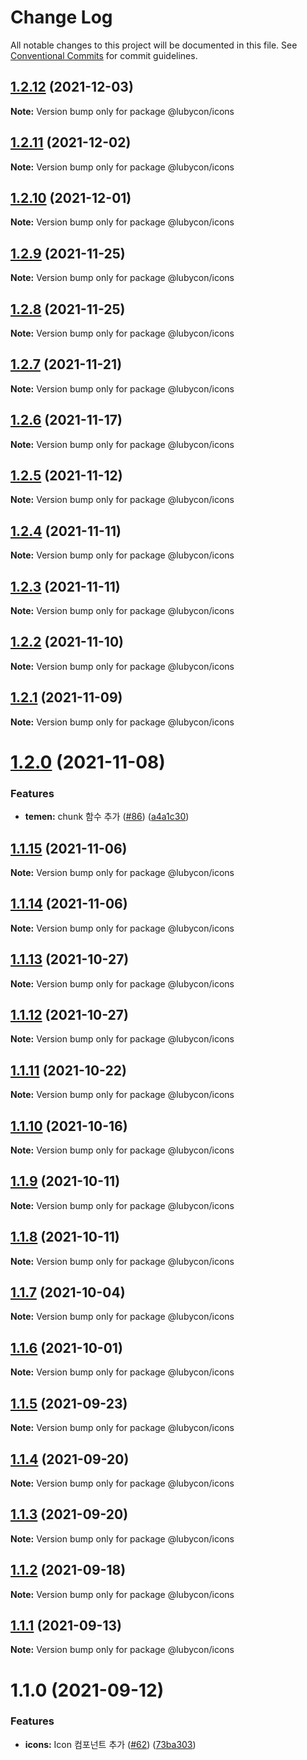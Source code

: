 # Change Log

All notable changes to this project will be documented in this file.
See [Conventional Commits](https://conventionalcommits.org) for commit guidelines.

## [1.2.12](https://github.com/Lubycon/lubycon-frontend-libraries/compare/@lubycon/icons@1.2.11...@lubycon/icons@1.2.12) (2021-12-03)

**Note:** Version bump only for package @lubycon/icons





## [1.2.11](https://github.com/Lubycon/lubycon-frontend-libraries/compare/@lubycon/icons@1.2.10...@lubycon/icons@1.2.11) (2021-12-02)

**Note:** Version bump only for package @lubycon/icons





## [1.2.10](https://github.com/Lubycon/lubycon-frontend-libraries/compare/@lubycon/icons@1.2.9...@lubycon/icons@1.2.10) (2021-12-01)

**Note:** Version bump only for package @lubycon/icons





## [1.2.9](https://github.com/Lubycon/lubycon-frontend-libraries/compare/@lubycon/icons@1.2.8...@lubycon/icons@1.2.9) (2021-11-25)

**Note:** Version bump only for package @lubycon/icons





## [1.2.8](https://github.com/Lubycon/lubycon-frontend-libraries/compare/@lubycon/icons@1.2.7...@lubycon/icons@1.2.8) (2021-11-25)

**Note:** Version bump only for package @lubycon/icons





## [1.2.7](https://github.com/Lubycon/lubycon-frontend-libraries/compare/@lubycon/icons@1.2.6...@lubycon/icons@1.2.7) (2021-11-21)

**Note:** Version bump only for package @lubycon/icons





## [1.2.6](https://github.com/Lubycon/lubycon-frontend-libraries/compare/@lubycon/icons@1.2.5...@lubycon/icons@1.2.6) (2021-11-17)

**Note:** Version bump only for package @lubycon/icons





## [1.2.5](https://github.com/Lubycon/lubycon-frontend-libraries/compare/@lubycon/icons@1.2.4...@lubycon/icons@1.2.5) (2021-11-12)

**Note:** Version bump only for package @lubycon/icons





## [1.2.4](https://github.com/Lubycon/lubycon-frontend-libraries/compare/@lubycon/icons@1.2.3...@lubycon/icons@1.2.4) (2021-11-11)

**Note:** Version bump only for package @lubycon/icons





## [1.2.3](https://github.com/Lubycon/lubycon-frontend-libraries/compare/@lubycon/icons@1.2.2...@lubycon/icons@1.2.3) (2021-11-11)

**Note:** Version bump only for package @lubycon/icons





## [1.2.2](https://github.com/Lubycon/lubycon-frontend-libraries/compare/@lubycon/icons@1.2.1...@lubycon/icons@1.2.2) (2021-11-10)

**Note:** Version bump only for package @lubycon/icons





## [1.2.1](https://github.com/Lubycon/lubycon-frontend-libraries/compare/@lubycon/icons@1.2.0...@lubycon/icons@1.2.1) (2021-11-09)

**Note:** Version bump only for package @lubycon/icons





# [1.2.0](https://github.com/Lubycon/lubycon-frontend-libraries/compare/@lubycon/icons@1.1.15...@lubycon/icons@1.2.0) (2021-11-08)


### Features

* **temen:** chunk 함수 추가 ([#86](https://github.com/Lubycon/lubycon-frontend-libraries/issues/86)) ([a4a1c30](https://github.com/Lubycon/lubycon-frontend-libraries/commit/a4a1c301b9a09af0e923919f696db8706428f35c))





## [1.1.15](https://github.com/Lubycon/lubycon-frontend-libraries/compare/@lubycon/icons@1.1.14...@lubycon/icons@1.1.15) (2021-11-06)

**Note:** Version bump only for package @lubycon/icons





## [1.1.14](https://github.com/Lubycon/lubycon-frontend-libraries/compare/@lubycon/icons@1.1.13...@lubycon/icons@1.1.14) (2021-11-06)

**Note:** Version bump only for package @lubycon/icons





## [1.1.13](https://github.com/Lubycon/lubycon-frontend-libraries/compare/@lubycon/icons@1.1.12...@lubycon/icons@1.1.13) (2021-10-27)

**Note:** Version bump only for package @lubycon/icons





## [1.1.12](https://github.com/Lubycon/lubycon-frontend-libraries/compare/@lubycon/icons@1.1.11...@lubycon/icons@1.1.12) (2021-10-27)

**Note:** Version bump only for package @lubycon/icons





## [1.1.11](https://github.com/Lubycon/lubycon-frontend-libraries/compare/@lubycon/icons@1.1.10...@lubycon/icons@1.1.11) (2021-10-22)

**Note:** Version bump only for package @lubycon/icons





## [1.1.10](https://github.com/Lubycon/lubycon-frontend-libraries/compare/@lubycon/icons@1.1.9...@lubycon/icons@1.1.10) (2021-10-16)

**Note:** Version bump only for package @lubycon/icons





## [1.1.9](https://github.com/Lubycon/lubycon-frontend-libraries/compare/@lubycon/icons@1.1.8...@lubycon/icons@1.1.9) (2021-10-11)

**Note:** Version bump only for package @lubycon/icons





## [1.1.8](https://github.com/Lubycon/lubycon-frontend-libraries/compare/@lubycon/icons@1.1.7...@lubycon/icons@1.1.8) (2021-10-11)

**Note:** Version bump only for package @lubycon/icons





## [1.1.7](https://github.com/Lubycon/lubycon-frontend-libraries/compare/@lubycon/icons@1.1.6...@lubycon/icons@1.1.7) (2021-10-04)

**Note:** Version bump only for package @lubycon/icons





## [1.1.6](https://github.com/Lubycon/lubycon-frontend-libraries/compare/@lubycon/icons@1.1.5...@lubycon/icons@1.1.6) (2021-10-01)

**Note:** Version bump only for package @lubycon/icons





## [1.1.5](https://github.com/Lubycon/lubycon-frontend-libraries/compare/@lubycon/icons@1.1.4...@lubycon/icons@1.1.5) (2021-09-23)

**Note:** Version bump only for package @lubycon/icons





## [1.1.4](https://github.com/Lubycon/lubycon-frontend-libraries/compare/@lubycon/icons@1.1.3...@lubycon/icons@1.1.4) (2021-09-20)

**Note:** Version bump only for package @lubycon/icons





## [1.1.3](https://github.com/Lubycon/lubycon-frontend-libraries/compare/@lubycon/icons@1.1.2...@lubycon/icons@1.1.3) (2021-09-20)

**Note:** Version bump only for package @lubycon/icons





## [1.1.2](https://github.com/Lubycon/lubycon-frontend-libraries/compare/@lubycon/icons@1.1.1...@lubycon/icons@1.1.2) (2021-09-18)

**Note:** Version bump only for package @lubycon/icons





## [1.1.1](https://github.com/Lubycon/lubycon-frontend-libraries/compare/@lubycon/icons@1.1.0...@lubycon/icons@1.1.1) (2021-09-13)

**Note:** Version bump only for package @lubycon/icons





# 1.1.0 (2021-09-12)


### Features

* **icons:** Icon 컴포넌트 추가 ([#62](https://github.com/Lubycon/lubycon-frontend-libraries/issues/62)) ([73ba303](https://github.com/Lubycon/lubycon-frontend-libraries/commit/73ba30301f3ba468b60c3060719ef7fc29bfe1ab))
